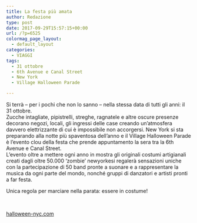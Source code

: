 ```yaml
---
title: La festa più amata
author: Redazione
type: post
date: 2017-09-29T15:57:15+00:00
url: /?p=6525
colormag_page_layout:
  - default_layout
categories:
  - VIAGGI
tags:
  - 31 ottobre
  - 6th Avenue e Canal Street
  - New York
  - Village Halloween Parade

---
```

Si terrà &#8211; per i pochi che non lo sanno &#8211; nella stessa data di tutti gli anni: il 31 ottobre.  
Zucche intagliate, pipistrelli, streghe, ragnatele e altre oscure presenze decorano negozi, locali, gli ingressi delle case creando un’atmosfera davvero elettrizzante di cui è impossibile non accorgersi. New York si sta preparando alla notte più spaventosa dell’anno e il Village Halloween Parade è l’evento clou della festa che prende appuntamento la sera tra la 6th Avenue e Canal Street.  
L’evento oltre a mettere ogni anno in mostra gli originali costumi artigianali creati dagli oltre 50.000 ‘zombie’ newyorkesi regalerà sensazioni uniche con la partecipazione di 50 band pronte a suonare e a rappresentare la musica da ogni parte del mondo, nonché gruppi di danzatori e artisti pronti a far festa.

Unica regola per marciare nella parata: essere in costume!

&nbsp;

[halloween-nyc.com][1]

&nbsp;

 [1]: https://halloween-nyc.com/